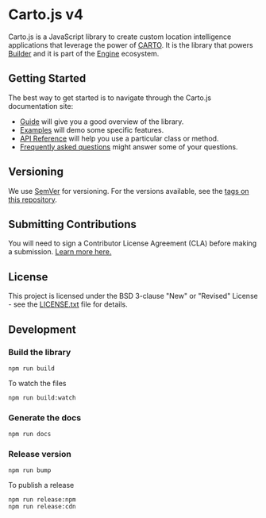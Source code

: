 # Carto.js v4

Carto.js is a JavaScript library to create custom location intelligence applications that leverage the power of [CARTO](https://carto.com/). It is the library that powers [Builder](https://carto.com/builder/) and it is part of the [Engine](https://carto.com/pricing/engine/) ecosystem.

## Getting Started

The best way to get started is to navigate through the Carto.js documentation site:

- [Guide](https://cartodb.github.io/full-reference-api/) will give you a good overview of the library.
- [Examples](https://cartodb.github.io/full-reference-api/examples/) will demo some specific features.
- [API Reference](https://cartodb.github.io/full-reference-api/docs/) will help you use a particular class or method.
- [Frequently asked questions](https://cartodb.github.io/full-reference-api/faqs/) might answer some of your questions.

## Versioning

We use [SemVer](http://semver.org/) for versioning. For the versions available, see the [tags on this repository](https://github.com/CartoDB/cartodb.js/tags).

## Submitting Contributions

You will need to sign a Contributor License Agreement (CLA) before making a submission. [Learn more here.](https://carto.com/contributions/)

## License

This project is licensed under the BSD 3-clause "New" or "Revised" License - see the [LICENSE.txt](LICENSE.txt) file for details.

## Development

### Build the library

```
npm run build
```

To watch the files

```
npm run build:watch
```

### Generate the docs

```
npm run docs
```

### Release version

```
npm run bump
```

To publish a release

```
npm run release:npm
npm run release:cdn
```
